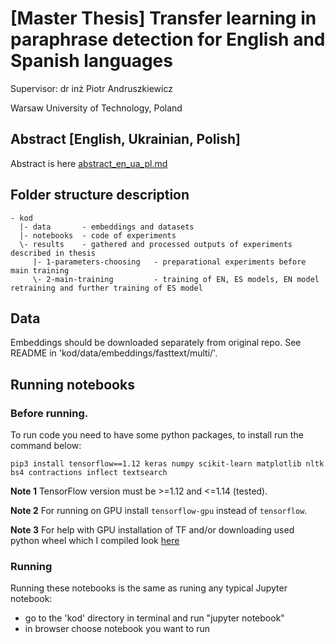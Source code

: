 # [Master Thesis] Transfer learning in paraphrase detection for English and Spanish languages


Supervisor: dr inż Piotr Andruszkiewicz

Warsaw University of Technology, Poland


## Abstract [English, Ukrainian, Polish]

Abstract is here [abstract_en_ua_pl.md](abstract_en_ua_pl.md)


## Folder structure description

```
- kod
  |- data		- embeddings and datasets
  |- notebooks	- code of experiments
  \- results	- gathered and processed outputs of experiments described in thesis
     |- 1-parameters-choosing	- preparational experiments before main training
	 \- 2-main-training			- training of EN, ES models, EN model retraining and further training of ES model
```

## Data

Embeddings should be downloaded separately from original repo. See README in 'kod/data/embeddings/fasttext/multi/'.


## Running notebooks

### Before running.

To run code you need to have some python packages, to install run the command below:

```
pip3 install tensorflow==1.12 keras numpy scikit-learn matplotlib nltk bs4 contractions inflect textsearch
```

**Note 1** TensorFlow version must be >=1.12 and <=1.14 (tested).

**Note 2** For running on GPU install `tensorflow-gpu` instead of `tensorflow`.

**Note 3** For help with GPU installation of TF and/or downloading used python wheel which I compiled look [here](https://github.com/maks-ym/tensorflow-gpu-installation)


### Running

Running these notebooks is the same as runing any typical Jupyter notebook:
- go to the 'kod' directory in terminal and run "jupyter notebook"
- in browser choose notebook you want to run
